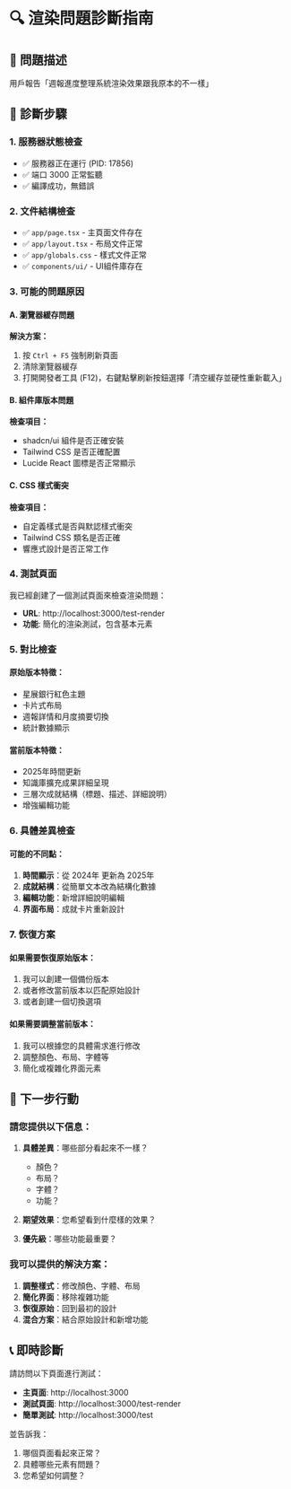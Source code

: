 # 🔍 渲染問題診斷指南

## 🚨 問題描述
用戶報告「週報進度整理系統渲染效果跟我原本的不一樣」

## 🔧 診斷步驟

### 1. 服務器狀態檢查
- ✅ 服務器正在運行 (PID: 17856)
- ✅ 端口 3000 正常監聽
- ✅ 編譯成功，無錯誤

### 2. 文件結構檢查
- ✅ `app/page.tsx` - 主頁面文件存在
- ✅ `app/layout.tsx` - 布局文件正常
- ✅ `app/globals.css` - 樣式文件正常
- ✅ `components/ui/` - UI組件庫存在

### 3. 可能的問題原因

#### A. 瀏覽器緩存問題
**解決方案：**
1. 按 `Ctrl + F5` 強制刷新頁面
2. 清除瀏覽器緩存
3. 打開開發者工具 (F12)，右鍵點擊刷新按鈕選擇「清空緩存並硬性重新載入」

#### B. 組件庫版本問題
**檢查項目：**
- shadcn/ui 組件是否正確安裝
- Tailwind CSS 是否正確配置
- Lucide React 圖標是否正常顯示

#### C. CSS 樣式衝突
**檢查項目：**
- 自定義樣式是否與默認樣式衝突
- Tailwind CSS 類名是否正確
- 響應式設計是否正常工作

### 4. 測試頁面
我已經創建了一個測試頁面來檢查渲染問題：
- **URL**: http://localhost:3000/test-render
- **功能**: 簡化的渲染測試，包含基本元素

### 5. 對比檢查

#### 原始版本特徵：
- 星展銀行紅色主題
- 卡片式布局
- 週報詳情和月度摘要切換
- 統計數據顯示

#### 當前版本特徵：
- 2025年時間更新
- 知識庫擴充成果詳細呈現
- 三層次成就結構（標題、描述、詳細說明）
- 增強編輯功能

### 6. 具體差異檢查

#### 可能的不同點：
1. **時間顯示**：從 2024年 更新為 2025年
2. **成就結構**：從簡單文本改為結構化數據
3. **編輯功能**：新增詳細說明編輯
4. **界面布局**：成就卡片重新設計

### 7. 恢復方案

#### 如果需要恢復原始版本：
1. 我可以創建一個備份版本
2. 或者修改當前版本以匹配原始設計
3. 或者創建一個切換選項

#### 如果需要調整當前版本：
1. 我可以根據您的具體需求進行修改
2. 調整顏色、布局、字體等
3. 簡化或複雜化界面元素

## 🎯 下一步行動

### 請您提供以下信息：
1. **具體差異**：哪些部分看起來不一樣？
   - 顏色？
   - 布局？
   - 字體？
   - 功能？

2. **期望效果**：您希望看到什麼樣的效果？

3. **優先級**：哪些功能最重要？

### 我可以提供的解決方案：
1. **調整樣式**：修改顏色、字體、布局
2. **簡化界面**：移除複雜功能
3. **恢復原始**：回到最初的設計
4. **混合方案**：結合原始設計和新增功能

## 📞 即時診斷

請訪問以下頁面進行測試：
- **主頁面**: http://localhost:3000
- **測試頁面**: http://localhost:3000/test-render
- **簡單測試**: http://localhost:3000/test

並告訴我：
1. 哪個頁面看起來正常？
2. 具體哪些元素有問題？
3. 您希望如何調整？ 